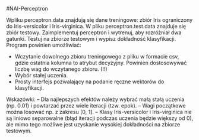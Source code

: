 #NAI-Perceptron

Wpliku perceptron.data znajdują się dane treningowe: zbiór Iris ograniczony do Iris-versicolor
i Iris-virginica. W pliku perceptron.test.data znajduje się zbiór testowy. Zaimplementuj
perceptron i wytrenuj, aby rozróżniał dwa gatunki. Testuj na zbiorze testowym i
wypisz dokładność klasyfikacji.
Program powinien umożliwiać:
- Wczytanie dowolnego zbioru treningowego z pliku w formacie csv, gdzie ostatnia
kolumna to atrybut decyzyjny. Powinien dostosowywać liczbę wag do wczytanego
zbioru. (!!)
- Wybór stałej uczenia.
- Prosty interfejs pozwalający na podanie ręczne wektorów do klasyfikacji.

Wskazówki:
– Dla najlepszych efektów należy wybrać małą stałą uczenia (np. 0.01) i powtarzać
przez wiele iteracji (tzw. epok).
– Wagi początkowe można losować np. z zakresu [0, 1].
– Klasy Iris-versicolor i Iris-virginica nie są liniowo separowalne (błąd
iteracji podczas uczenia będzie większy od 0), ale mimo tego możliwe jest
uzyskanie wysokiej dokładności na zbiorze testowym.
